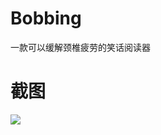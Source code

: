 # Bobbing
一款可以缓解颈椎疲劳的笑话阅读器

# 截图
![](http://7xprgn.com1.z0.glb.clouddn.com/device-2016-05-19-140900.png)
